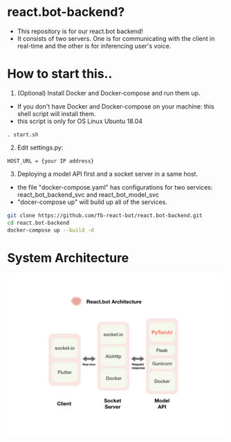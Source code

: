 # react.bot-backend?
* This repository is for our react.bot backend! 
* It consists of two servers. One is for communicating with the client in real-time and the other is for inferencing user's voice.

# How to start this..

1) (Optional) Install Docker and Docker-compose and run them up. 
* If you don't have Docker and Docker-compose on your machine: this shell script will install them. 
* this script is only for OS Linux Ubuntu 18.04
```
. start.sh
```

2) Edit settings.py: 
```
HOST_URL = {your IP address}
```
3) Deploying a model API first and a socket server in a same host.
* the file "docker-compose.yaml" has configurations for two services: react_bot_backend_svc and react_bot_model_svc
* "docer-compose up" will build up all of the services. 

```bash
git clone https://github.com/fb-react-bot/react.bot-backend.git 
cd react.bot-backend
docker-compose up --build -d
``` 

# System Architecture 
![Image of System](https://github.com/fb-react-bot/react.bot-backend/blob/master/architecture.png)
